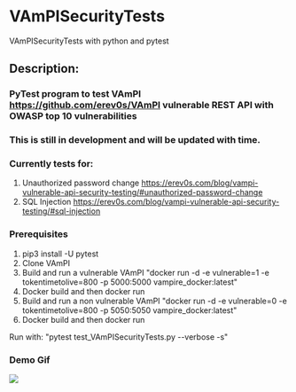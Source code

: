 # VAmPISecurityTests
VAmPISecurityTests with python and pytest

## Description:
### PyTest program to test VAmPI https://github.com/erev0s/VAmPI vulnerable REST API with OWASP top 10 vulnerabilities
### This is still in development and will be updated with time.
### Currently tests for:
1. Unauthorized password change https://erev0s.com/blog/vampi-vulnerable-api-security-testing/#unauthorized-password-change
2. SQL Injection https://erev0s.com/blog/vampi-vulnerable-api-security-testing/#sql-injection
### Prerequisites
1. pip3 install -U pytest
2. Clone VAmPI
3. Build and run a vulnerable VAmPI "docker run -d -e vulnerable=1 -e tokentimetolive=800 -p 5000:5000 vampire_docker:latest"
4. Docker build and then docker run
5. Build and run a non vulnerable VAmPI "docker run -d -e vulnerable=0 -e tokentimetolive=800 -p 5050:5050 vampire_docker:latest"
6. Docker build and then docker run


Run with: "pytest test_VAmPISecurityTests.py --verbose -s"

### Demo Gif
![](demo.gif)